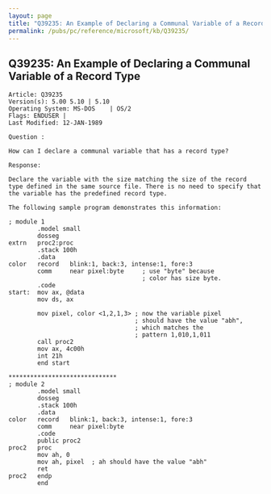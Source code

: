 ```yaml
---
layout: page
title: "Q39235: An Example of Declaring a Communal Variable of a Record Type"
permalink: /pubs/pc/reference/microsoft/kb/Q39235/
---
```


## Q39235: An Example of Declaring a Communal Variable of a Record Type

	Article: Q39235
	Version(s): 5.00 5.10 | 5.10
	Operating System: MS-DOS    | OS/2
	Flags: ENDUSER |
	Last Modified: 12-JAN-1989
	
	Question :
	
	How can I declare a communal variable that has a record type?
	
	Response:
	
	Declare the variable with the size matching the size of the record
	type defined in the same source file. There is no need to specify that
	the variable has the predefined record type.
	
	The following sample program demonstrates this information:
	
	; module 1
	        .model small
	        dosseg
	extrn   proc2:proc
	        .stack 100h
	        .data
	color   record   blink:1, back:3, intense:1, fore:3
	        comm     near pixel:byte     ; use "byte" because
	                                     ; color has size byte.
	        .code
	start:  mov ax, @data
	        mov ds, ax
	
	        mov pixel, color <1,2,1,3> ; now the variable pixel
	                                   ; should have the value "abh",
	                                   ; which matches the
	                                   ; pattern 1,010,1,011
	        call proc2
	        mov ax, 4c00h
	        int 21h
	        end start
	
	******************************
	; module 2
	        .model small
	        dosseg
	        .stack 100h
	        .data
	color   record   blink:1, back:3, intense:1, fore:3
	        comm     near pixel:byte
	        .code
	        public proc2
	proc2   proc
	        mov ah, 0
	        mov ah, pixel  ; ah should have the value "abh"
	        ret
	proc2   endp
	        end
